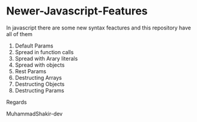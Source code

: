 # Newer-Javascript-Features
<p>
      In javascript there are some new syntax feactures and this repository have all of them 
</p>

<ol>
        <li>Default Params</li>
        <li>Spread in function calls</li>
        <li>Spread with Arary literals</li>
        <li>Spread with objects</li>
        <li>Rest Params</li>
        <li>Destructing Arrays</li>
        <li>Destructing Objects</li>
        <li>Destructing Params</li>
</ol>

<p>Regards</p>
<p>MuhammadShakir-dev</p>
